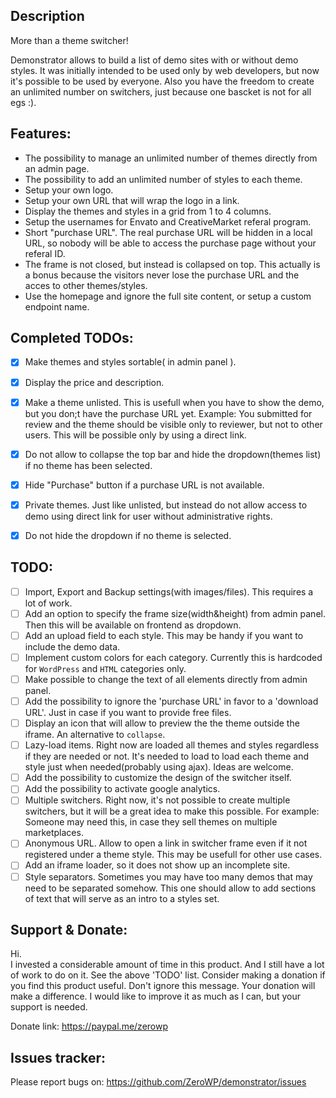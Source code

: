 ## Description

More than a theme switcher!

Demonstrator allows to build a list of demo sites with or without demo styles. It was initially intended to be used only by web developers, but now it's possible to be used by everyone. Also you have the freedom to create an unlimited number on switchers, just because one bascket is not for all egs :).

## Features: 

* The possibility to manage an unlimited number of themes directly from an admin page.
* The possibility to add an unlimited number of styles to each theme.
* Setup your own logo.
* Setup your own URL that will wrap the logo in a link.
* Display the themes and styles in a grid from 1 to 4 columns.
* Setup the usernames for Envato and CreativeMarket referal program.
* Short "purchase URL". The real purchase URL will be hidden in a local URL, so nobody will be able to access the purchase page without your referal ID.
* The frame is not closed, but instead is collapsed on top. This actually is a bonus because the visitors never lose the purchase URL and the acces to other themes/styles.
* Use the homepage and ignore the full site content, or setup a custom endpoint name.


## Completed TODOs:
- [x] Make themes and styles sortable( in admin panel ).
- [x] Display the price and description.
- [x] Make a theme unlisted. This is usefull when you have to show the demo, but you don;t have the purchase URL yet. Example: You submitted for review and the theme should be visible only to reviewer, but not to other users. This will be possible only by using a direct link.
- [x] Do not allow to collapse the top bar and hide the dropdown(themes list) if no theme has been selected.
- [x] Hide "Purchase" button if a purchase URL is not available.
- [x] Private themes. Just like unlisted, but instead do not allow access to demo using direct link for user without administrative rights.
- [x] Do not hide the dropdown if no theme is selected.


## TODO:

- [ ] Import, Export and Backup settings(with images/files). This requires a lot of work.
- [ ] Add an option to specify the frame size(width&height) from admin panel. Then this will be available on frontend as dropdown.
- [ ] Add an upload field to each style. This may be handy if you want to include the demo data.
- [ ] Implement custom colors for each category. Currently this is hardcoded for `WordPress` and `HTML` categories only.
- [ ] Make possible to change the text of all elements directly from admin panel.
- [ ] Add the possibility to ignore the 'purchase URL' in favor to a 'download URL'. Just in case if you want to provide free files.
- [ ] Display an icon that will allow to preview the the theme outside the iframe. An alternative to `collapse`.
- [ ] Lazy-load items. Right now are loaded all themes and styles regardless if they are needed or not. It's needed to load to load each theme and style just when needed(probably using ajax). Ideas are welcome.
- [ ] Add the possibility to customize the design of the switcher itself.
- [ ] Add the possibility to activate google analytics.
- [ ] Multiple switchers. Right now, it's not possible to create multiple switchers, but it will be a great idea to make this possible. For example: Someone may need this, in case they sell themes on multiple marketplaces.
- [ ] Anonymous URL. Allow to open a link in switcher frame even if it not registered under a theme style. This may be usefull for other use cases.
- [ ] Add an iframe loader, so it does not show up an incomplete site.
- [ ] Style separators. Sometimes you may have too many demos that may need to be separated somehow. This one should allow to add sections of text that will serve as an intro to a styles set.

## Support & Donate: 

Hi.<br>
I invested a considerable amount of time in this product. And I still have a lot of work to do on it. See the above 'TODO' list.
Consider making a donation if you find this product useful. Don't ignore this message. Your donation will make a difference.
I would like to improve it as much as I can, but your support is needed.

Donate link: https://paypal.me/zerowp

## Issues tracker:
Please report bugs on: https://github.com/ZeroWP/demonstrator/issues
